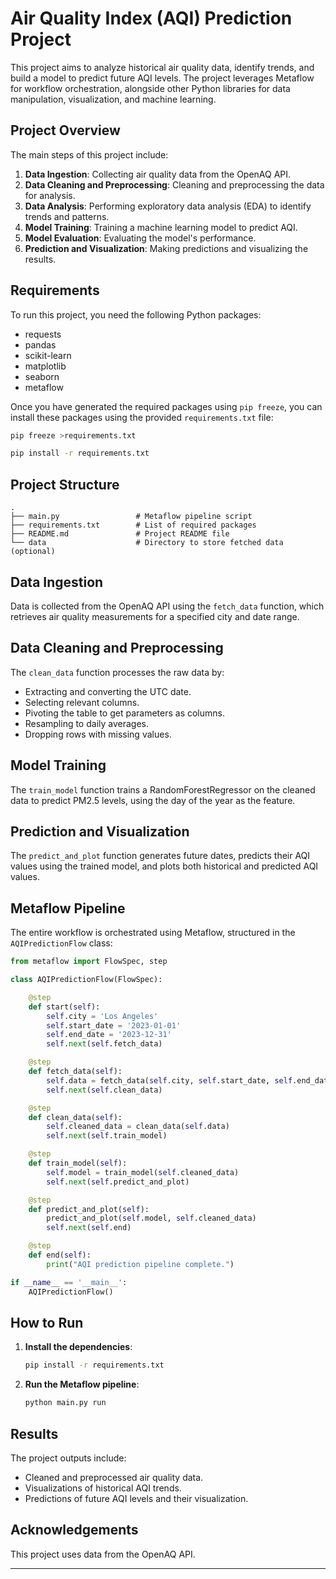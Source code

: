 
# Air Quality Index (AQI) Prediction Project

This project aims to analyze historical air quality data, identify trends, and build a model to predict future AQI levels. The project leverages Metaflow for workflow orchestration, alongside other Python libraries for data manipulation, visualization, and machine learning.

## Project Overview

The main steps of this project include:

1. **Data Ingestion**: Collecting air quality data from the OpenAQ API.
2. **Data Cleaning and Preprocessing**: Cleaning and preprocessing the data for analysis.
3. **Data Analysis**: Performing exploratory data analysis (EDA) to identify trends and patterns.
4. **Model Training**: Training a machine learning model to predict AQI.
5. **Model Evaluation**: Evaluating the model's performance.
6. **Prediction and Visualization**: Making predictions and visualizing the results.

## Requirements

To run this project, you need the following Python packages:

- requests
- pandas
- scikit-learn
- matplotlib
- seaborn
- metaflow

Once you have generated the required packages using `pip freeze`, you can install these packages using the provided `requirements.txt` file:

```sh
pip freeze >requirements.txt

pip install -r requirements.txt
```

## Project Structure

```
.
├── main.py                 # Metaflow pipeline script
├── requirements.txt        # List of required packages
├── README.md               # Project README file
└── data                    # Directory to store fetched data (optional)
```

## Data Ingestion

Data is collected from the OpenAQ API using the `fetch_data` function, which retrieves air quality measurements for a specified city and date range.

## Data Cleaning and Preprocessing

The `clean_data` function processes the raw data by:
- Extracting and converting the UTC date.
- Selecting relevant columns.
- Pivoting the table to get parameters as columns.
- Resampling to daily averages.
- Dropping rows with missing values.

## Model Training

The `train_model` function trains a RandomForestRegressor on the cleaned data to predict PM2.5 levels, using the day of the year as the feature.

## Prediction and Visualization

The `predict_and_plot` function generates future dates, predicts their AQI values using the trained model, and plots both historical and predicted AQI values.

## Metaflow Pipeline

The entire workflow is orchestrated using Metaflow, structured in the `AQIPredictionFlow` class:

```python
from metaflow import FlowSpec, step

class AQIPredictionFlow(FlowSpec):

    @step
    def start(self):
        self.city = 'Los Angeles'
        self.start_date = '2023-01-01'
        self.end_date = '2023-12-31'
        self.next(self.fetch_data)

    @step
    def fetch_data(self):
        self.data = fetch_data(self.city, self.start_date, self.end_date)
        self.next(self.clean_data)

    @step
    def clean_data(self):
        self.cleaned_data = clean_data(self.data)
        self.next(self.train_model)

    @step
    def train_model(self):
        self.model = train_model(self.cleaned_data)
        self.next(self.predict_and_plot)

    @step
    def predict_and_plot(self):
        predict_and_plot(self.model, self.cleaned_data)
        self.next(self.end)

    @step
    def end(self):
        print("AQI prediction pipeline complete.")

if __name__ == '__main__':
    AQIPredictionFlow()
```

## How to Run

1. **Install the dependencies**:
    ```sh
    pip install -r requirements.txt
    ```

2. **Run the Metaflow pipeline**:
    ```sh
    python main.py run
    ```

## Results

The project outputs include:

- Cleaned and preprocessed air quality data.
- Visualizations of historical AQI trends.
- Predictions of future AQI levels and their visualization.

## Acknowledgements

This project uses data from the OpenAQ API.

---
